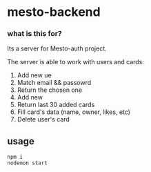 # mesto-backend

### what is this for?
Its a server for Mesto-auth project. 

The server is able to work with users and cards:
1. Add new ue
2. Match email && passowrd
3. Return the chosen one
4. Add new
5. Return last 30 added cards
6. Fill card's data (name, owner, likes, etc)
7. Delete user's card

## usage

```
npm i
nodemon start
```


